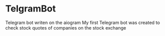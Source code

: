 # TelgramBot
Telegram bot writen on the aiogram
My first Telegram bot was created to check stock quotes of companies on the stock exchange
